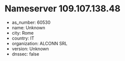 # Nameserver 109.107.138.48

* as_number: 60530
* name: Unknown
* city: Rome
* country: IT
* organization: ALCONN SRL
* version: Unknown
* dnssec: false
